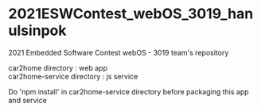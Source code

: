 # 2021ESWContest_webOS_3019_hanulsinpok
2021 Embedded Software Contest webOS - 3019 team's repository

car2home directory : web app<br>
car2home-service directory : js service

Do 'npm install' in car2home-service directory before packaging this app and service
